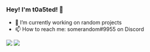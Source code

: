 ### Hey! I'm t0a5ted! 👋

- 🔭 I’m currently working on random projects
- 📫 How to reach me: somerandom#9955 on Discord

![](https://github.com/t0a5ted/gh-stats/blob/master/generated/overview.svg)
![](https://github.com/t0a5ted/gh-stats/blob/master/generated/languages.svg)

